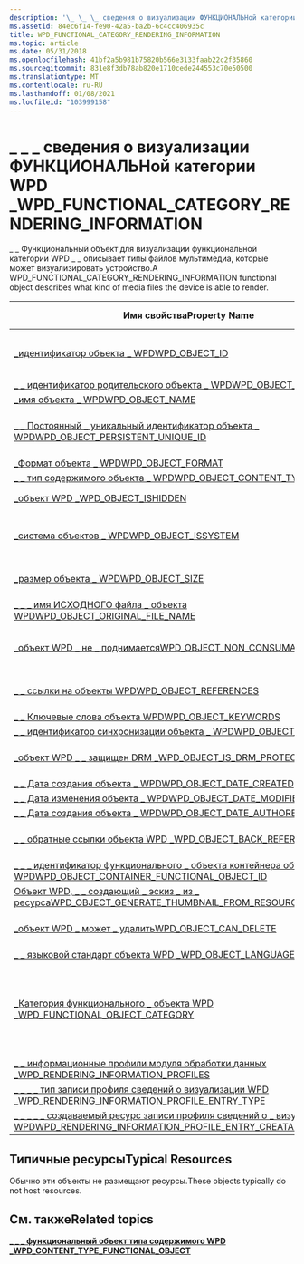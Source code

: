 ```yaml
---
description: '\_ \_ \_ сведения о визуализации ФУНКЦИОНАЛЬНой категории WPD \_'
ms.assetid: 84ec6f14-fe90-42a5-ba2b-6c4cc406935c
title: WPD_FUNCTIONAL_CATEGORY_RENDERING_INFORMATION
ms.topic: article
ms.date: 05/31/2018
ms.openlocfilehash: 41bf2a5b981b75820b566e3133faab22c2f35860
ms.sourcegitcommit: 831e8f3db78ab820e1710cede244553c70e50500
ms.translationtype: MT
ms.contentlocale: ru-RU
ms.lasthandoff: 01/08/2021
ms.locfileid: "103999158"
---
```

# <a name="wpd_functional_category_rendering_information"></a><span data-ttu-id="eb180-103">\_ \_ \_ сведения о визуализации ФУНКЦИОНАЛЬНой категории WPD \_</span><span class="sxs-lookup"><span data-stu-id="eb180-103">WPD\_FUNCTIONAL\_CATEGORY\_RENDERING\_INFORMATION</span></span>

<span data-ttu-id="eb180-104">\_ \_ Функциональный объект для визуализации функциональной категории WPD \_ \_ описывает типы файлов мультимедиа, которые может визуализировать устройство.</span><span class="sxs-lookup"><span data-stu-id="eb180-104">A WPD\_FUNCTIONAL\_CATEGORY\_RENDERING\_INFORMATION functional object describes what kind of media files the device is able to render.</span></span>



| <span data-ttu-id="eb180-105">Имя свойства</span><span class="sxs-lookup"><span data-stu-id="eb180-105">Property Name</span></span>                                                                                                         | <span data-ttu-id="eb180-106">Обязательный или необязательный</span><span class="sxs-lookup"><span data-stu-id="eb180-106">Required or Optional</span></span>                                                                                                                                   |
|-----------------------------------------------------------------------------------------------------------------------|--------------------------------------------------------------------------------------------------------------------------------------------------------|
| [<span data-ttu-id="eb180-107">\_идентификатор объекта \_ WPD</span><span class="sxs-lookup"><span data-stu-id="eb180-107">WPD\_OBJECT\_ID</span></span>](object-properties.md)                                                                | <span data-ttu-id="eb180-108">Обязательно, только для чтения.</span><span class="sxs-lookup"><span data-stu-id="eb180-108">Required, read-only.</span></span> <span data-ttu-id="eb180-109">Клиент не может задать это свойство даже во время создания.</span><span class="sxs-lookup"><span data-stu-id="eb180-109">A client cannot set this property, even at creation time.</span></span>                                                                         |
| [<span data-ttu-id="eb180-110">\_ \_ идентификатор родительского объекта \_ WPD</span><span class="sxs-lookup"><span data-stu-id="eb180-110">WPD\_OBJECT\_PARENT\_ID</span></span>](object-properties.md)                                                 | <span data-ttu-id="eb180-111">Обязательный.</span><span class="sxs-lookup"><span data-stu-id="eb180-111">Required.</span></span>                                                                                                                                              |
| [<span data-ttu-id="eb180-112">\_имя объекта \_ WPD</span><span class="sxs-lookup"><span data-stu-id="eb180-112">WPD\_OBJECT\_NAME</span></span>](object-properties.md)                                                            | <span data-ttu-id="eb180-113">Обязательный.</span><span class="sxs-lookup"><span data-stu-id="eb180-113">Required.</span></span>                                                                                                                                              |
| [<span data-ttu-id="eb180-114">\_ \_ Постоянный \_ уникальный идентификатор объекта \_ WPD</span><span class="sxs-lookup"><span data-stu-id="eb180-114">WPD\_OBJECT\_PERSISTENT\_UNIQUE\_ID</span></span>](object-properties.md)                          | <span data-ttu-id="eb180-115">Обязательно, только для чтения.</span><span class="sxs-lookup"><span data-stu-id="eb180-115">Required, read-only.</span></span> <span data-ttu-id="eb180-116">Клиент не может задать это свойство даже во время создания.</span><span class="sxs-lookup"><span data-stu-id="eb180-116">A client cannot set this property, even at creation time.</span></span>                                                                         |
| [<span data-ttu-id="eb180-117">\_Формат объекта \_ WPD</span><span class="sxs-lookup"><span data-stu-id="eb180-117">WPD\_OBJECT\_FORMAT</span></span>](object-properties.md)                                                        | <span data-ttu-id="eb180-118">Обязательный.</span><span class="sxs-lookup"><span data-stu-id="eb180-118">Required.</span></span>                                                                                                                                              |
| [<span data-ttu-id="eb180-119">\_ \_ тип содержимого объекта \_ WPD</span><span class="sxs-lookup"><span data-stu-id="eb180-119">WPD\_OBJECT\_CONTENT\_TYPE</span></span>](object-properties.md)                                           | <span data-ttu-id="eb180-120">Обязательный.</span><span class="sxs-lookup"><span data-stu-id="eb180-120">Required.</span></span>                                                                                                                                              |
| [<span data-ttu-id="eb180-121">\_объект WPD \_</span><span class="sxs-lookup"><span data-stu-id="eb180-121">WPD\_OBJECT\_ISHIDDEN</span></span>](object-properties.md)                                                    | <span data-ttu-id="eb180-122">Требуется, если объект скрыт.</span><span class="sxs-lookup"><span data-stu-id="eb180-122">Required if the object is hidden.</span></span>                                                                                                                      |
| [<span data-ttu-id="eb180-123">\_система объектов \_ WPD</span><span class="sxs-lookup"><span data-stu-id="eb180-123">WPD\_OBJECT\_ISSYSTEM</span></span>](object-properties.md)                                                    | <span data-ttu-id="eb180-124">Требуется, если объект является системным объектом (представляет системный файл).</span><span class="sxs-lookup"><span data-stu-id="eb180-124">Required if the object is a system object (represents a system file).</span></span>                                                                                  |
| [<span data-ttu-id="eb180-125">\_размер объекта \_ WPD</span><span class="sxs-lookup"><span data-stu-id="eb180-125">WPD\_OBJECT\_SIZE</span></span>](object-properties.md)                                                            | <span data-ttu-id="eb180-126">Требуется, если у объекта есть по крайней мере один ресурс.</span><span class="sxs-lookup"><span data-stu-id="eb180-126">Required if the object has at least one resource.</span></span>                                                                                                      |
| [<span data-ttu-id="eb180-127">\_ \_ \_ имя ИСХОДНОГО файла \_ объекта WPD</span><span class="sxs-lookup"><span data-stu-id="eb180-127">WPD\_OBJECT\_ORIGINAL\_FILE\_NAME</span></span>](object-properties.md)                              | <span data-ttu-id="eb180-128">Требуется, если объект представляет файл.</span><span class="sxs-lookup"><span data-stu-id="eb180-128">Required if the object represents a file.</span></span>                                                                                                              |
| [<span data-ttu-id="eb180-129">\_объект WPD \_ не \_ поднимается</span><span class="sxs-lookup"><span data-stu-id="eb180-129">WPD\_OBJECT\_NON\_CONSUMABLE</span></span>](object-properties.md)                                       | <span data-ttu-id="eb180-130">Рекомендуется, если объект не предназначен для использования устройством.</span><span class="sxs-lookup"><span data-stu-id="eb180-130">Recommended if the object is not meant for consumption by the device.</span></span>                                                                                  |
| [<span data-ttu-id="eb180-131">\_ \_ ссылки на объекты WPD</span><span class="sxs-lookup"><span data-stu-id="eb180-131">WPD\_OBJECT\_REFERENCES</span></span>](object-properties.md)                                                | <span data-ttu-id="eb180-132">Требуется, если объект содержит ссылки на другие объекты.</span><span class="sxs-lookup"><span data-stu-id="eb180-132">Required if the object has references to other objects.</span></span>                                                                                                |
| [<span data-ttu-id="eb180-133">\_ \_ Ключевые слова объекта WPD</span><span class="sxs-lookup"><span data-stu-id="eb180-133">WPD\_OBJECT\_KEYWORDS</span></span>](object-properties.md)                                                    | <span data-ttu-id="eb180-134">Необязательный элемент.</span><span class="sxs-lookup"><span data-stu-id="eb180-134">Optional.</span></span>                                                                                                                                              |
| [<span data-ttu-id="eb180-135">\_ \_ идентификатор синхронизации объекта \_ WPD</span><span class="sxs-lookup"><span data-stu-id="eb180-135">WPD\_OBJECT\_SYNC\_ID</span></span>](object-properties.md)                                                     | <span data-ttu-id="eb180-136">Необязательный элемент.</span><span class="sxs-lookup"><span data-stu-id="eb180-136">Optional.</span></span>                                                                                                                                              |
| [<span data-ttu-id="eb180-137">\_объект WPD \_ \_ защищен DRM \_</span><span class="sxs-lookup"><span data-stu-id="eb180-137">WPD\_OBJECT\_IS\_DRM\_PROTECTED</span></span>](object-properties.md)                                  | <span data-ttu-id="eb180-138">Требуется, если объект защищен с помощью технологии DRM.</span><span class="sxs-lookup"><span data-stu-id="eb180-138">Required if the object is protected by DRM technology.</span></span>                                                                                                 |
| [<span data-ttu-id="eb180-139">\_ \_ Дата создания объекта \_ WPD</span><span class="sxs-lookup"><span data-stu-id="eb180-139">WPD\_OBJECT\_DATE\_CREATED</span></span>](object-properties.md)                                           | <span data-ttu-id="eb180-140">Необязательный элемент.</span><span class="sxs-lookup"><span data-stu-id="eb180-140">Optional.</span></span>                                                                                                                                              |
| [<span data-ttu-id="eb180-141">\_ \_ Дата изменения объекта \_ WPD</span><span class="sxs-lookup"><span data-stu-id="eb180-141">WPD\_OBJECT\_DATE\_MODIFIED</span></span>](object-properties.md)                                         | <span data-ttu-id="eb180-142">(рекомендуется).</span><span class="sxs-lookup"><span data-stu-id="eb180-142">Recommended.</span></span>                                                                                                                                           |
| [<span data-ttu-id="eb180-143">\_ \_ Дата создания объекта \_ WPD</span><span class="sxs-lookup"><span data-stu-id="eb180-143">WPD\_OBJECT\_DATE\_AUTHORED</span></span>](object-properties.md)                                         | <span data-ttu-id="eb180-144">Необязательный элемент.</span><span class="sxs-lookup"><span data-stu-id="eb180-144">Optional.</span></span>                                                                                                                                              |
| [<span data-ttu-id="eb180-145">\_ \_ обратные ссылки объекта WPD \_</span><span class="sxs-lookup"><span data-stu-id="eb180-145">WPD\_OBJECT\_BACK\_REFERENCES</span></span>](object-properties.md)                                                                | <span data-ttu-id="eb180-146">Рекомендуется, если на объект ссылается другой объект.</span><span class="sxs-lookup"><span data-stu-id="eb180-146">Recommended if the object is referenced by another object.</span></span>                                                                                             |
| [<span data-ttu-id="eb180-147">\_ \_ \_ идентификатор функционального \_ объекта контейнера объектов \_ WPD</span><span class="sxs-lookup"><span data-stu-id="eb180-147">WPD\_OBJECT\_CONTAINER\_FUNCTIONAL\_OBJECT\_ID</span></span>](object-properties.md)     | <span data-ttu-id="eb180-148">Необязательный элемент.</span><span class="sxs-lookup"><span data-stu-id="eb180-148">Optional.</span></span>                                                                                                                                              |
| [<span data-ttu-id="eb180-149">Объект WPD, \_ \_ создающий \_ эскиз \_ из \_ ресурса</span><span class="sxs-lookup"><span data-stu-id="eb180-149">WPD\_OBJECT\_GENERATE\_THUMBNAIL\_FROM\_RESOURCE</span></span>](object-properties.md) | <span data-ttu-id="eb180-150">Необязательный элемент.</span><span class="sxs-lookup"><span data-stu-id="eb180-150">Optional.</span></span>                                                                                                                                              |
| [<span data-ttu-id="eb180-151">\_объект WPD \_ может \_ удалить</span><span class="sxs-lookup"><span data-stu-id="eb180-151">WPD\_OBJECT\_CAN\_DELETE</span></span>](object-properties.md)                                                                     | <span data-ttu-id="eb180-152">Требуется, если объект не может быть удален.</span><span class="sxs-lookup"><span data-stu-id="eb180-152">Required if the object cannot be deleted.</span></span>                                                                                                              |
| [<span data-ttu-id="eb180-153">\_ \_ языковой стандарт объекта WPD \_</span><span class="sxs-lookup"><span data-stu-id="eb180-153">WPD\_OBJECT\_LANGUAGE\_LOCALE</span></span>](object-properties.md)                                                                | <span data-ttu-id="eb180-154">Необязательный элемент.</span><span class="sxs-lookup"><span data-stu-id="eb180-154">Optional.</span></span>                                                                                                                                              |
| [<span data-ttu-id="eb180-155">\_Категория функционального \_ объекта WPD \_</span><span class="sxs-lookup"><span data-stu-id="eb180-155">WPD\_FUNCTIONAL\_OBJECT\_CATEGORY</span></span>](miscellaneous-properties.md)                      | <span data-ttu-id="eb180-156">Обязательный.</span><span class="sxs-lookup"><span data-stu-id="eb180-156">Required.</span></span> <span data-ttu-id="eb180-157">Категории, определяемые переносными устройствами Windows, см. в разделе [**\_ \_ \_ функциональный \_ объект типа содержимого WPD**](wpd-content-type-functional-object.md) .</span><span class="sxs-lookup"><span data-stu-id="eb180-157">See [**WPD\_CONTENT\_TYPE\_FUNCTIONAL\_OBJECT**](wpd-content-type-functional-object.md) for categories defined by Windows Portable Devices.</span></span> |
| [<span data-ttu-id="eb180-158">\_ \_ информационные профили модуля обработки данных \_</span><span class="sxs-lookup"><span data-stu-id="eb180-158">WPD\_RENDERING\_INFORMATION\_PROFILES</span></span>](miscellaneous-properties.md)              | <span data-ttu-id="eb180-159">Обязательный.</span><span class="sxs-lookup"><span data-stu-id="eb180-159">Required.</span></span>                                                                                                                                              |
| [<span data-ttu-id="eb180-160">\_ \_ \_ \_ тип записи профиля сведений о визуализации WPD \_</span><span class="sxs-lookup"><span data-stu-id="eb180-160">WPD\_RENDERING\_INFORMATION\_PROFILE\_ENTRY\_TYPE</span></span>](miscellaneous-properties.md)                                     | <span data-ttu-id="eb180-161">Необязательный элемент.</span><span class="sxs-lookup"><span data-stu-id="eb180-161">Optional.</span></span>                                                                                                                                              |
| [<span data-ttu-id="eb180-162">\_ \_ \_ \_ \_ создаваемый ресурс записи профиля сведений о \_ визуализации WPD</span><span class="sxs-lookup"><span data-stu-id="eb180-162">WPD\_RENDERING\_INFORMATION\_PROFILE\_ENTRY\_CREATABLE\_RESOURCE</span></span>](miscellaneous-properties.md)                      | <span data-ttu-id="eb180-163">Необязательный элемент.</span><span class="sxs-lookup"><span data-stu-id="eb180-163">Optional.</span></span>                                                                                                                                              |



 

## <a name="typical-resources"></a><span data-ttu-id="eb180-164">Типичные ресурсы</span><span class="sxs-lookup"><span data-stu-id="eb180-164">Typical Resources</span></span>

<span data-ttu-id="eb180-165">Обычно эти объекты не размещают ресурсы.</span><span class="sxs-lookup"><span data-stu-id="eb180-165">These objects typically do not host resources.</span></span>

## <a name="related-topics"></a><span data-ttu-id="eb180-166">См. также</span><span class="sxs-lookup"><span data-stu-id="eb180-166">Related topics</span></span>

<dl> <dt>

[<span data-ttu-id="eb180-167">**\_ \_ \_ функциональный объект типа содержимого WPD \_**</span><span class="sxs-lookup"><span data-stu-id="eb180-167">**WPD\_CONTENT\_TYPE\_FUNCTIONAL\_OBJECT**</span></span>](wpd-content-type-functional-object.md)
</dt> </dl>

 

 



